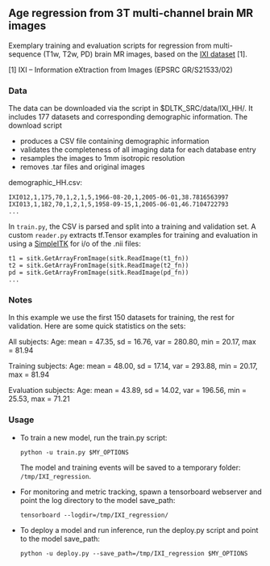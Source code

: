 ## Age regression from 3T multi-channel brain MR images
Exemplary training and evaluation scripts for regression from multi-sequence (T1w, T2w, PD) brain MR images, based on the [IXI dataset](http://brain-development.org/ixi-dataset/) [1]. 

[1] IXI – Information eXtraction from Images (EPSRC GR/S21533/02)

### Data
The data can be downloaded via the script in $DLTK_SRC/data/IXI_HH/. It includes 177 datasets and corresponding demographic information. The download script
 - produces a CSV file containing demographic information
 - validates the completeness of all imaging data for each database entry
 - resamples the images to 1mm isotropic resolution
 - removes .tar files and original images

demographic_HH.csv:
```IXI_ID,"SEX_ID (1=m, 2=f)",HEIGHT,WEIGHT,ETHNIC_ID,MARITAL_ID,OCCUPATION_ID,QUALIFICATION_ID,DOB,DATE_AVAILABLE,STUDY_DATE,AGE
IXI012,1,175,70,1,2,1,5,1966-08-20,1,2005-06-01,38.7816563997
IXI013,1,182,70,1,2,1,5,1958-09-15,1,2005-06-01,46.7104722793
...
```

In `train.py`, the CSV is parsed and split into a training and validation set. A custom `reader.py` extracts tf.Tensor examples for training and evaluation in using a [SimpleITK](http://www.simpleitk.org/) for  i/o of the .nii files:

```...
t1 = sitk.GetArrayFromImage(sitk.ReadImage(t1_fn))
t2 = sitk.GetArrayFromImage(sitk.ReadImage(t2_fn))
pd = sitk.GetArrayFromImage(sitk.ReadImage(pd_fn))
...

```

### Notes 
In this example we use the first 150 datasets for training, the rest for validation. Here are some quick statistics on the sets:

All subjects:
Age: mean = 47.35, sd = 16.76, var = 280.80, min = 20.17, max = 81.94

Training subjects:
Age: mean = 48.00, sd = 17.14, var = 293.88, min = 20.17, max = 81.94

Evaluation subjects:
Age: mean = 43.89, sd = 14.02, var = 196.56, min = 25.53, max = 71.21


### Usage
- To train a new model, run the train.py script:

  ```python -u train.py $MY_OPTIONS```

  The model and training events will be saved to a temporary folder: `/tmp/IXI_regression`.

- For monitoring and metric tracking, spawn a tensorboard webserver and point the log directory to the model save_path:

  ```tensorboard --logdir=/tmp/IXI_regression/```

- To deploy a model and run inference, run the deploy.py script and point to the model save_path:

  ```python -u deploy.py --save_path=/tmp/IXI_regression $MY_OPTIONS```